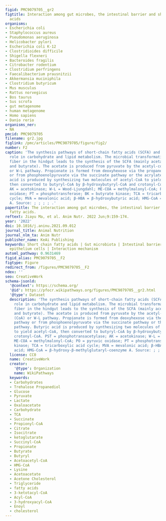 ```yaml
---
figid: PMC9079705__gr2
figtitle: Interaction among gut microbes, the intestinal barrier and short chain fatty
  acids
organisms:
- Escherichia coli
- Staphylococcus aureus
- Pseudomonas aeruginosa
- Helicobacter pylori
- Escherichia coli K-12
- Clostridioides difficile
- Shigella flexneri
- Bacteroides fragilis
- Citrobacter rodentium
- Clostridium perfringens
- Faecalibacterium prausnitzii
- Akkermansia muciniphila
- Clostridium butyricum
- Mus musculus
- Rattus norvegicus
- Bos taurus
- Sus scrofa
- gut metagenome
- human metagenome
- Homo sapiens
- Danio rerio
organisms_ner:
- NA
pmcid: PMC9079705
filename: gr2.jpg
figlink: /pmc/articles/PMC9079705/figure/fig2/
number: F2
caption: 'The synthesis pathways of short-chain fatty acids (SCFA) and the primary
  role in carbohydrate and lipid metabolism. The microbial transformation of dietary
  fiber in the hindgut leads to the synthesis of the SCFA (mainly acetate, propionate
  and butyrate). The acetate is produced from pyruvate by the acetyl-coenzyme A (CoA)
  or W-L pathway. Propionate is formed from deoxyhexose via the propanediol pathway
  or from phosphoenolpyruvate via the succinate pathway or the acrylate pathway. Butyric
  acid is produced by synthesizing two molecules of acetyl-CoA to yield acetyl-CoA,
  then converted to butyryl-CoA by β-hydroxybutyryl-CoA and crotonyl-CoA. PST = phosphotransacetylase;
  AK = acetokinase; W-L = Wood-Ljungdahl; ME-COA = methylmalonyl-CoA; PO = pyruvic
  oxidase; PT = phosphotransferase; BK = butyrate kinase; TCA = tricarboxylic acid
  cycle; MVA = mevalonic acid; β-HBA = β-hydroxybutyric acid; HMG-CoA = β-hydroxy-β-methylglutaryl-coenzyme
  A. Source: ; ; ; ; .'
papertitle: The interaction among gut microbes, the intestinal barrier and short chain
  fatty acids.
reftext: Jiayu Ma, et al. Anim Nutr. 2022 Jun;9:159-174.
year: '2022'
doi: 10.1016/j.aninu.2021.09.012
journal_title: Animal Nutrition
journal_nlm_ta: Anim Nutr
publisher_name: KeAi Publishing
keywords: Short chain fatty acids | Gut microbiota | Intestinal barrier | Intestinal
  epithelium cells | Interaction mechanism
automl_pathway: 0.9631469
figid_alias: PMC9079705__F2
figtype: Figure
redirect_from: /figures/PMC9079705__F2
ndex: ''
seo: CreativeWork
schema-jsonld:
  '@context': https://schema.org/
  '@id': https://pfocr.wikipathways.org/figures/PMC9079705__gr2.html
  '@type': Dataset
  description: 'The synthesis pathways of short-chain fatty acids (SCFA) and the primary
    role in carbohydrate and lipid metabolism. The microbial transformation of dietary
    fiber in the hindgut leads to the synthesis of the SCFA (mainly acetate, propionate
    and butyrate). The acetate is produced from pyruvate by the acetyl-coenzyme A
    (CoA) or W-L pathway. Propionate is formed from deoxyhexose via the propanediol
    pathway or from phosphoenolpyruvate via the succinate pathway or the acrylate
    pathway. Butyric acid is produced by synthesizing two molecules of acetyl-CoA
    to yield acetyl-CoA, then converted to butyryl-CoA by β-hydroxybutyryl-CoA and
    crotonyl-CoA. PST = phosphotransacetylase; AK = acetokinase; W-L = Wood-Ljungdahl;
    ME-COA = methylmalonyl-CoA; PO = pyruvic oxidase; PT = phosphotransferase; BK = butyrate
    kinase; TCA = tricarboxylic acid cycle; MVA = mevalonic acid; β-HBA = β-hydroxybutyric
    acid; HMG-CoA = β-hydroxy-β-methylglutaryl-coenzyme A. Source: ; ; ; ; .'
  license: CC0
  name: CreativeWork
  creator:
    '@type': Organization
    name: WikiPathways
  keywords:
  - Carbohydrates
  - Trehalose Propanediol
  - Glucose
  - Pyruvate
  - Lactate
  - Oxaloacetate
  - Carbohydrate
  - TCA
  - Succinate
  - Propionyl-CoA
  - Citrate
  - Isocitrate
  - ketoglutarate
  - Succinyl-CoA
  - Propionate
  - Butyrate
  - Butyryl
  - Acetoacetyl-CoA
  - HMG-CoA
  - Lysine
  - Acetoacetate
  - Acetone Cholesterol
  - Triglyceride
  - fatty acids
  - 3-ketotacyl-CoA
  - Acyl-CoA
  - 3-hydroxyacyl-CoA
  - Enoyl
  - cholesterol
---
```

